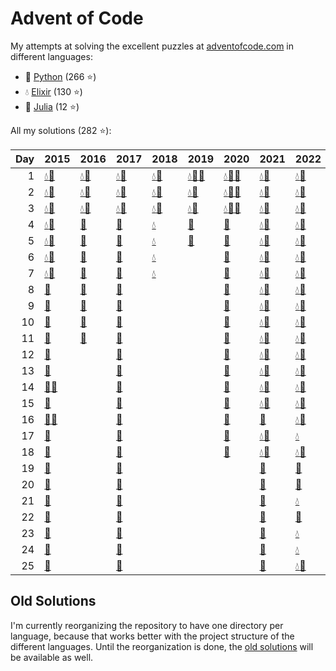 # Advent of Code

My attempts at solving the excellent puzzles at [adventofcode.com](http://adventofcode.com/) in different languages:

- 🐍 [Python](python/) (266 ⭐)
- 💧 [Elixir](elixir/) (130 ⭐)
- 🍡 [Julia](julia/) (12 ⭐)

All my solutions (282 ⭐):

|   Day | 2015                                                                                                                       | 2016                                                                                           | 2017                                                                                 | 2018                                                                                                 | 2019                                                                                                                                                                     | 2020                                                                                                                        | 2021                                                                                         | 2022                                                                                         |
|------:|:---------------------------------------------------------------------------------------------------------------------------|:-----------------------------------------------------------------------------------------------|:-------------------------------------------------------------------------------------|:-----------------------------------------------------------------------------------------------------|:-------------------------------------------------------------------------------------------------------------------------------------------------------------------------|:----------------------------------------------------------------------------------------------------------------------------|:---------------------------------------------------------------------------------------------|:---------------------------------------------------------------------------------------------|
|     1 | [💧](elixir/lib/2015/01_not_quite_lisp)[🐍](python/2015/01_not_quite_lisp)                                                 | [💧](elixir/lib/2016/01_no_time_for_a_taxicab)[🐍](python/2016/01_no_time_for_a_taxicab)       | [💧](elixir/lib/2017/01_inverse_captcha)[🐍](python/2017/01_inverse_captcha)         | [💧](elixir/lib/2018/01_chronal_calibration)[🐍](python/2018/01_chronal_calibration)                 | [💧](elixir/lib/2019/01_the_tyranny_of_the_rocket_equation)[🍡](julia/2019/01_the_tyranny_of_the_rocket_equation)[🐍](python/2019/01_the_tyranny_of_the_rocket_equation) | [💧](elixir/lib/2020/01_report_repair)[🍡](julia/2020/01_report_repair)[🐍](python/2020/01_report_repair)                   | [💧](elixir/lib/2021/01_sonar_sweep)[🐍](python/2021/01_sonar_sweep)                         | [💧](elixir/lib/2022/01_calorie_counting)[🐍](python/2022/01_calorie_counting)               |
|     2 | [💧](elixir/lib/2015/02_i_was_told_there_would_be_no_math)[🐍](python/2015/02_i_was_told_there_would_be_no_math)           | [💧](elixir/lib/2016/02_bathroom_security)[🐍](python/2016/02_bathroom_security)               | [💧](elixir/lib/2017/02_corruption_checksum)[🐍](python/2017/02_corruption_checksum) | [💧](elixir/lib/2018/02_inventory_management_system)[🐍](python/2018/02_inventory_management_system) | [💧](elixir/lib/2019/02_1202_program_alarm)[🐍](python/2019/02_1202_program_alarm)                                                                                       | [💧](elixir/lib/2020/02_password_philosophy)[🍡](julia/2020/02_password_philosophy)[🐍](python/2020/02_password_philosophy) | [💧](elixir/lib/2021/02_dive)[🐍](python/2021/02_dive)                                       | [💧](elixir/lib/2022/02_rock_paper_scissors)[🐍](python/2022/02_rock_paper_scissors)         |
|     3 | [💧](elixir/lib/2015/03_perfectly_spherical_houses_in_a_vacuum)[🐍](python/2015/03_perfectly_spherical_houses_in_a_vacuum) | [💧](elixir/lib/2016/03_squares_with_three_sides)[🐍](python/2016/03_squares_with_three_sides) | [💧](elixir/lib/2017/03_spiral_memory)[🐍](python/2017/03_spiral_memory)             | [💧](elixir/lib/2018/03_no_matter_how_you_slice_it)[🐍](python/2018/03_no_matter_how_you_slice_it)   | [💧](elixir/lib/2019/03_crossed_wires)[🐍](python/2019/03_crossed_wires)                                                                                                 | [💧](elixir/lib/2020/03_toboggan_trajectory)[🍡](julia/2020/03_toboggan_trajectory)[🐍](python/2020/03_toboggan_trajectory) | [💧](elixir/lib/2021/03_binary_diagnostic)[🐍](python/2021/03_binary_diagnostic)             | [💧](elixir/lib/2022/03_rucksack_reorganization)[🐍](python/2022/03_rucksack_reorganization) |
|     4 | [💧](elixir/lib/2015/04_the_ideal_stocking_stuffer)[🐍](python/2015/04_the_ideal_stocking_stuffer)                         | [🐍](python/2016/04_security_through_obscurity)                                                | [🐍](python/2017/04_high-entropy_passphrases)                                        | [💧](elixir/lib/2018/04_repose_record)                                                               | [🐍](python/2019/04_secure_container)                                                                                                                                    | [🐍](python/2020/04_passport_processing)                                                                                    | [💧](elixir/lib/2021/04_giant_squid)[🐍](python/2021/04_giant_squid)                         | [💧](elixir/lib/2022/04_camp_cleanup)[🐍](python/2022/04_camp_cleanup)                       |
|     5 | [💧](elixir/lib/2015/05_doesnt_he_have_intern-elves_for_this)[🐍](python/2015/05_doesnt_he_have_intern-elves_for_this)     | [🐍](python/2016/05_how_about_a_nice_game_of_chess)                                            | [🐍](python/2017/05_a_maze_of_twisty_trampolines_all_alike)                          | [💧](elixir/lib/2018/05_alchemical_reduction)                                                        | [🐍](python/2019/05_sunny_with_a_chance_of_asteroids)                                                                                                                    | [🐍](python/2020/05_binary_boarding)                                                                                        | [💧](elixir/lib/2021/05_hydrothermal_venture)[🐍](python/2021/05_hydrothermal_venture)       | [💧](elixir/lib/2022/05_supply_stacks)[🐍](python/2022/05_supply_stacks)                     |
|     6 | [💧](elixir/lib/2015/06_probably_a_fire_hazard)[🐍](python/2015/06_probably_a_fire_hazard)                                 | [🐍](python/2016/06_signals_and_noise)                                                         | [🐍](python/2017/06_memory_reallocation)                                             | [💧](elixir/lib/2018/06_chronal_coordinates)                                                         |                                                                                                                                                                          | [🐍](python/2020/06_custom_customs)                                                                                         | [💧](elixir/lib/2021/06_lanternfish)[🐍](python/2021/06_lanternfish)                         | [💧](elixir/lib/2022/06_tuning_trouble)[🐍](python/2022/06_tuning_trouble)                   |
|     7 | [💧](elixir/lib/2015/07_some_assembly_required)[🐍](python/2015/07_some_assembly_required)                                 | [🐍](python/2016/07_internet_protocol_version_7)                                               | [🐍](python/2017/07_recursive_circus)                                                | [💧](elixir/lib/2018/07_the_sum_of_its_parts)                                                        |                                                                                                                                                                          | [🐍](python/2020/07_handy_haversacks)                                                                                       | [💧](elixir/lib/2021/07_the_treachery_of_whales)[🐍](python/2021/07_the_treachery_of_whales) | [💧](elixir/lib/2022/07_no_space_left_on_device)[🐍](python/2022/07_no_space_left_on_device) |
|     8 | [🐍](python/2015/08_matchsticks)                                                                                           | [🐍](python/2016/08_two-factor_authentication)                                                 | [🐍](python/2017/08_i_heard_you_like_registers)                                      |                                                                                                      |                                                                                                                                                                          | [🐍](python/2020/08_handheld_halting)                                                                                       | [💧](elixir/lib/2021/08_seven_segment_search)[🐍](python/2021/08_seven_segment_search)       | [💧](elixir/lib/2022/08_treetop_tree_house)[🐍](python/2022/08_treetop_tree_house)           |
|     9 | [🐍](python/2015/09_all_in_a_single_night)                                                                                 | [🐍](python/2016/09_explosives_in_cyberspace)                                                  | [🐍](python/2017/09_stream_processing)                                               |                                                                                                      |                                                                                                                                                                          | [🐍](python/2020/09_encoding_error)                                                                                         | [💧](elixir/lib/2021/09_smoke_basin)[🐍](python/2021/09_smoke_basin)                         | [💧](elixir/lib/2022/09_rope_bridge)[🐍](python/2022/09_rope_bridge)                         |
|    10 | [🐍](python/2015/10_elves_look_elves_say)                                                                                  | [🐍](python/2016/10_balance_bots)                                                              | [🐍](python/2017/10_knot_hash)                                                       |                                                                                                      |                                                                                                                                                                          | [🐍](python/2020/10_adapter_array)                                                                                          | [💧](elixir/lib/2021/10_syntax_scoring)[🐍](python/2021/10_syntax_scoring)                   | [💧](elixir/lib/2022/10_cathode-ray_tube)[🐍](python/2022/10_cathode-ray_tube)               |
|    11 | [🐍](python/2015/11_corporate_policy)                                                                                      | [🐍](python/2016/11_radioisotope_thermoelectric_generators)                                    | [🐍](python/2017/11_hex_ed)                                                          |                                                                                                      |                                                                                                                                                                          | [🐍](python/2020/11_seating_system)                                                                                         | [💧](elixir/lib/2021/11_dumbo_octopus)[🐍](python/2021/11_dumbo_octopus)                     | [💧](elixir/lib/2022/11_monkey_in_the_middle)[🐍](python/2022/11_monkey_in_the_middle)       |
|    12 | [🐍](python/2015/12_jsabacusframework_io)                                                                                  |                                                                                                | [🐍](python/2017/12_digital_plumber)                                                 |                                                                                                      |                                                                                                                                                                          | [🐍](python/2020/12_rain_risk)                                                                                              | [💧](elixir/lib/2021/12_passage_pathing)[🐍](python/2021/12_passage_pathing)                 | [💧](elixir/lib/2022/12_hill_climbing_algorithm)[🐍](python/2022/12_hill_climbing_algorithm) |
|    13 | [🐍](python/2015/13_knights_of_the_dinner_table)                                                                           |                                                                                                | [🐍](python/2017/13_packet_scanners)                                                 |                                                                                                      |                                                                                                                                                                          | [🐍](python/2020/13_shuttle_search)                                                                                         | [💧](elixir/lib/2021/13_transparent_origami)[🐍](python/2021/13_transparent_origami)         | [💧](elixir/lib/2022/13_distress_signal)[🐍](python/2022/13_distress_signal)                 |
|    14 | [🍡](julia/2015/14_reindeer_olympics)[🐍](python/2015/14_reindeer_olympics)                                                |                                                                                                | [🐍](python/2017/14_disk_defragmentation)                                            |                                                                                                      |                                                                                                                                                                          | [🐍](python/2020/14_docking_data)                                                                                           | [💧](elixir/lib/2021/14_extended_polymerization)[🐍](python/2021/14_extended_polymerization) | [💧](elixir/lib/2022/14_regolith_reservoir)[🐍](python/2022/14_regolith_reservoir)           |
|    15 | [🐍](python/2015/15_science_for_hungry_people)                                                                             |                                                                                                | [🐍](python/2017/15_dueling_generators)                                              |                                                                                                      |                                                                                                                                                                          | [🐍](python/2020/15_rambunctious_recitation)                                                                                | [💧](elixir/lib/2021/15_chiton)[🐍](python/2021/15_chiton)                                   | [💧](elixir/lib/2022/15_beacon_exclusion_zone)[🐍](python/2022/15_beacon_exclusion_zone)     |
|    16 | [🍡](julia/2015/16_aunt_sue)[🐍](python/2015/16_aunt_sue)                                                                  |                                                                                                | [🐍](python/2017/16_permutation_promenade)                                           |                                                                                                      |                                                                                                                                                                          | [🐍](python/2020/16_ticket_translation)                                                                                     | [🐍](python/2021/16_packet_decoder)                                                          | [💧](elixir/lib/2022/16_proboscidea_volcanium)[🐍](python/2022/16_proboscidea_volcanium)     |
|    17 | [🐍](python/2015/17_no_such_thing_as_too_much)                                                                             |                                                                                                | [🐍](python/2017/17_spinlock)                                                        |                                                                                                      |                                                                                                                                                                          | [🐍](python/2020/17_conway_cubes)                                                                                           | [💧](elixir/lib/2021/17_trick_shot)[🐍](python/2021/17_trick_shot)                           | [💧](elixir/lib/2022/17_pyroclastic_flow)                                                    |
|    18 | [🐍](python/2015/18_like_a_gif_for_your_yard)                                                                              |                                                                                                | [🐍](python/2017/18_duet)                                                            |                                                                                                      |                                                                                                                                                                          | [🐍](python/2020/18_operation_order)                                                                                        | [💧](elixir/lib/2021/18_snailfish)[🐍](python/2021/18_snailfish)                             | [💧](elixir/lib/2022/18_boiling_boulders)[🐍](python/2022/18_boiling_boulders)               |
|    19 | [🐍](python/2015/19_medicine_for_rudolph)                                                                                  |                                                                                                | [🐍](python/2017/19_a_series_of_tubes)                                               |                                                                                                      |                                                                                                                                                                          |                                                                                                                             | [🐍](python/2021/19_beacon_scanner)                                                          | [🐍](python/2022/19_not_enough_minerals)                                                     |
|    20 | [🐍](python/2015/20_infinite_elves_and_infinite_houses)                                                                    |                                                                                                | [🐍](python/2017/20_particle_swarm)                                                  |                                                                                                      |                                                                                                                                                                          |                                                                                                                             | [🐍](python/2021/20_trench_map)                                                              | [🐍](python/2022/20_grove_positioning_system)                                                |
|    21 | [🐍](python/2015/21_rpg_simulator_20xx)                                                                                    |                                                                                                | [🐍](python/2017/21_fractal_art)                                                     |                                                                                                      |                                                                                                                                                                          |                                                                                                                             | [🐍](python/2021/21_dirac_dice)                                                              | [💧](elixir/lib/2022/21_monkey_math)                                                         |
|    22 | [🐍](python/2015/22_wizard_simulator_20xx)                                                                                 |                                                                                                | [🐍](python/2017/22_sporifica_virus)                                                 |                                                                                                      |                                                                                                                                                                          |                                                                                                                             | [🐍](python/2021/22_reactor_reboot)                                                          | [🐍](python/2022/22_monkey_map)                                                              |
|    23 | [🐍](python/2015/23_opening_the_turing_lock)                                                                               |                                                                                                | [🐍](python/2017/23_coprocessor_conflagration)                                       |                                                                                                      |                                                                                                                                                                          |                                                                                                                             | [🐍](python/2021/23_amphipod)                                                                | [💧](elixir/lib/2022/23_unstable_diffusion)                                                  |
|    24 | [🐍](python/2015/24_it_hangs_in_the_balance)                                                                               |                                                                                                | [🐍](python/2017/24_electromagnetic_moat)                                            |                                                                                                      |                                                                                                                                                                          |                                                                                                                             | [🐍](python/2021/24_arithmetic_logic_unit)                                                   | [💧](elixir/lib/2022/24_blizzard_basin)                                                      |
|    25 | [🐍](python/2015/25_let_it_snow)                                                                                           |                                                                                                | [🐍](python/2017/25_the_halting_problem)                                             |                                                                                                      |                                                                                                                                                                          |                                                                                                                             | [🐍](python/2021/25_sea_cucumber)                                                            | [💧](elixir/lib/2022/25_full_of_hot_air)[🐍](python/2022/25_full_of_hot_air)                 |

## Old Solutions

I'm currently reorganizing the repository to have one directory per language, because that works better with the project structure of the different languages. Until the reorganization is done, the [old solutions](old/) will be available as well.
